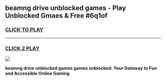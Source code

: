 
## beamng drive unblocked games - Play Unblocked Gmaes & Free #6q1of
<h3>
<a href="https://news.freeplayer.one?title=beamng_drive_unblocked_games&ref=03M">CLICK TO PLAY</a></h3>
<hr>

<h3>
<a href="https://news.freeplayer.one?title=beamng_drive_unblocked_games&ref=03M">CLICK 2 PLAY</a>
  
</h3>

<a href="https://news.freeplayer.one?title=beamng_drive_unblocked_games&ref=03M"><img src="https://clearcache.store/games.png"></a>


**beamng drive unblocked games games unblocked: Your Gateway to Fun and Accessible Online Gaming**
